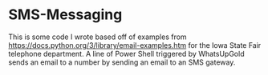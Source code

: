 # SMS-Messaging
This is some code I wrote based off of examples from 
https://docs.python.org/3/library/email-examples.htm for the Iowa State Fair telephone department.
A line of Power Shell triggered by WhatsUpGold sends an email to a number by sending an email to an SMS gateway.
